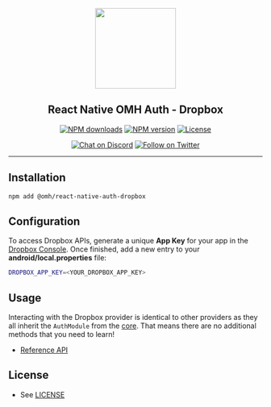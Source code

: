 <p align="center">
  <a href="https://www.openmobilehub.com/">
    <img width="160px" src="https://www.openmobilehub.com/images/logo/omh_logo.png"/><br/>
  </a>
  <h2 align="center">React Native OMH Auth - Dropbox</h2>
</p>

<p align="center">
  <a href="https://www.npmjs.com/package/@omh/react-native-auth-dropbox"><img src="https://img.shields.io/npm/dm/@omh/react-native-auth-dropbox.svg?style=flat" alt="NPM downloads"/></a>
  <a href="https://www.npmjs.com/package/@omh/react-native-auth-dropbox"><img src="https://img.shields.io/npm/v/@omh/react-native-auth-dropbox.svg?style=flat" alt="NPM version"/></a>
  <a href="/LICENSE"><img src="https://img.shields.io/npm/l/@omh/react-native-auth-dropbox.svg?style=flat" alt="License"/></a>
</p>

<p align="center">
  <a href="https://discord.com/invite/yTAFKbeVMw"><img src="https://img.shields.io/discord/1115727214827278446.svg?style=flat&colorA=7289da&label=Chat%20on%20Discord" alt="Chat on Discord"/></a>
  <a href="https://twitter.com/openmobilehub"><img src="https://img.shields.io/twitter/follow/rnfirebase.svg?style=flat&colorA=1da1f2&colorB=&label=Follow%20on%20Twitter" alt="Follow on Twitter"/></a>
</p>

---

## Installation

```bash
npm add @omh/react-native-auth-dropbox
```

## Configuration

To access Dropbox APIs, generate a unique **App Key** for your app in the [Dropbox Console](https://www.dropbox.com/developers/apps). Once finished, add a new entry to your **android/local.properties** file:

```bash
DROPBOX_APP_KEY=<YOUR_DROPBOX_APP_KEY>
```

## Usage

Interacting with the Dropbox provider is identical to other providers as they all inherit the `AuthModule` from the [core](/packages/core). That means there are no additional methods that you need to learn!

- [Reference API](https://special-barnacle-93vn82m.pages.github.io/docs/api/classes/core_src.AuthModule#methods)

## License

- See [LICENSE](/LICENSE)
